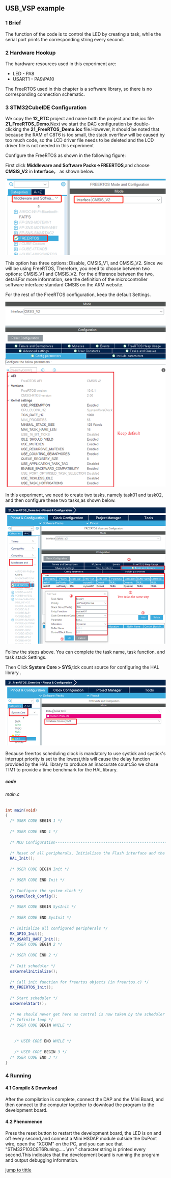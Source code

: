 ## USB_VSP example<a name="catalogue"></a>


### 1 Brief
The function of the code is to control the LED by creating a task, while the serial port prints the corresponding string every second.
### 2 Hardware Hookup
The hardware resources used in this experiment are:
+ LED - PA8
+ USART1 - PA9\PA10

The FreeRTOS used in this chapter is a software library, so there is no corresponding connection schematic.

### 3 STM32CubeIDE Configuration


We copy the **12_RTC** project and name both the project and the.ioc file **21_FreeRTOS_Demo**.Next we start the DAC configuration by double-clicking the **21_FreeRTOS_Demo.ioc** file.However, it should be noted that because the RAM of C8T6 is too small, the stack overflow will be caused by too much code, so the LCD driver file needs to be deleted and the LCD driver file is not needed in this experiment

Configure the FreeRTOS as shown in the following figure:

First click **Middleware and Software Packs->FREERTOS**,and choose **CMSIS_V2** in **Interface**， as shown below.

![ ](./1_docs/3_figures/21_FreeRTOS_Demo/f1.png)

This option has three options: Disable, CMSIS_V1, and CMSIS_V2. Since we will be using FreeRTOS,
Therefore, you need to choose between two options: CMSIS_V1 and CMSIS_V2. For the difference between the two, detail.For more information, see the definition of the microcontroller software interface standard CMSIS on the ARM website.

For the rest of the FreeRTOS configuration, keep the default Settings.

![ ](./1_docs/3_figures/21_FreeRTOS_Demo/f2.png)

In this experiment, we need to create two tasks, namely task01 and task02, and then configure these two tasks,as shown below.

![ ](./1_docs/3_figures/21_FreeRTOS_Demo/f3.png)

Follow the steps above. You can complete the task name, task function, and task stack Settings.

Then Click **System Core > SYS**,tick count source for configuring the HAL library .

![ ](./1_docs/3_figures/21_FreeRTOS_Demo/f4.png)

Because freertos scheduling clock is mandatory to use systick and systick's interrupt priority is set to the lowest,this will cause the delay function provided by the HAL library to produce an inaccurate count.So we chose TIM1 to provide a time benchmark for the HAL library.

##### code
###### main.c
```c#
int main(void)
{
  /* USER CODE BEGIN 1 */

  /* USER CODE END 1 */

  /* MCU Configuration--------------------------------------------------------*/

  /* Reset of all peripherals, Initializes the Flash interface and the Systick. */
  HAL_Init();

  /* USER CODE BEGIN Init */

  /* USER CODE END Init */

  /* Configure the system clock */
  SystemClock_Config();

  /* USER CODE BEGIN SysInit */

  /* USER CODE END SysInit */

  /* Initialize all configured peripherals */
  MX_GPIO_Init();
  MX_USART1_UART_Init();
  /* USER CODE BEGIN 2 */

  /* USER CODE END 2 */

  /* Init scheduler */
  osKernelInitialize();

  /* Call init function for freertos objects (in freertos.c) */
  MX_FREERTOS_Init();

  /* Start scheduler */
  osKernelStart();

  /* We should never get here as control is now taken by the scheduler */
  /* Infinite loop */
  /* USER CODE BEGIN WHILE */


    /* USER CODE END WHILE */

    /* USER CODE BEGIN 3 */
  /* USER CODE END 3 */
}
```

### 4 Running
#### 4.1 Compile & Download
After the compilation is complete, connect the DAP and the Mini Board, and then connect to the computer together to download the program to the development board.
#### 4.2 Phenomenon
Press the reset button to restart the development board, the LED is on and off every second,and connect a Mini HSDAP module outside the DuPont wire, open the "XCOM" on the PC, and you can see that "STM32F103C8T6Runing..... \r\n " character string is printed every second.This indicates that the development board is running the program and output debugging information.

[jump to tittle](#catalogue)
